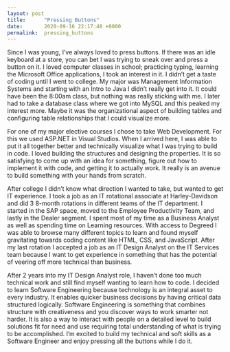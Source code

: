 ```yaml
---
layout: post
title:      "Pressing Buttons"
date:       2020-09-16 22:17:48 +0000
permalink:  pressing_buttons
---
```


Since I was young, I’ve always loved to press buttons. If there was an idle keyboard at a store, you can bet I was trying to sneak over and press a button on it. I loved computer classes in school; practicing typing, learning the Microsoft Office applications, I took an interest in it. I didn’t get a taste of coding until I went to college. My major was Management Information Systems and starting with an Intro to Java I didn’t really get into it. It could have been the 8:00am class, but nothing was really sticking with me. I later had to take a database class where we got into MySQL and this peaked my interest more. Maybe it was the organizational aspect of building tables and configuring table relationships that I could visualize more. 

For one of my major elective courses I chose to take Web Development. For this we used ASP.NET in Visual Studios. When I arrived here, I was able to put it all together better and technically visualize what I was trying to build in code. I loved building the structures and designing the properties. It is so satisfying to come up with an idea for something, figure out how to implement it with code, and getting it to actually work. It really is an avenue to build something with your hands from scratch. 

After college I didn’t know what direction I wanted to take, but wanted to get IT experience. I took a job as an IT rotational associate at Harley-Davidson and did 3 8-month rotations in different teams of the IT department. I started in the SAP space, moved to the Employee Productivity Team, and lastly in the Dealer segment. I spent most of my time as a Business Analyst as well as spending time on Learning resources. With access to Degreed I was able to browse many different topics to learn and found myself gravitating towards coding content like HTML, CSS, and JavaScript. After my last rotation I accepted a job as an IT Design Analyst on the IT Services team because I want to get experience in something that has the potential of veering off more technical than business. 

After 2 years into my IT Design Analyst role, I haven’t done too much technical work and still find myself wanting to learn how to code. I decided to learn Software Engineering because technology is an integral asset to every industry. It enables quicker business decisions by having critical data structured logically. Software Engineering is something that combines structure with creativeness and you discover ways to work smarter not harder. It is also a way to interact with people on a detailed level to build solutions fit for need and use requiring total understanding of what is trying to be accomplished. I’m excited to build my technical and soft skills as a Software Engineer and enjoy pressing all the buttons while I do it. 
